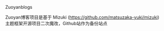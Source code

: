 Zuoyanblogs

Zuoyan博客项目是基于 Mizuki (https://github.com/matsuzaka-yuki/mizuki) 主题框架开源项目二次魔改，Github站作为备份站点
